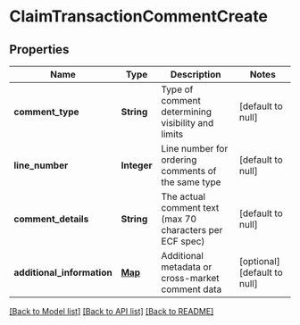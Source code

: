 # ClaimTransactionCommentCreate
## Properties

| Name | Type | Description | Notes |
|------------ | ------------- | ------------- | -------------|
| **comment\_type** | **String** | Type of comment determining visibility and limits | [default to null] |
| **line\_number** | **Integer** | Line number for ordering comments of the same type | [default to null] |
| **comment\_details** | **String** | The actual comment text (max 70 characters per ECF spec) | [default to null] |
| **additional\_information** | [**Map**](AnyType.md) | Additional metadata or cross-market comment data | [optional] [default to null] |

[[Back to Model list]](../README.md#documentation-for-models) [[Back to API list]](../README.md#documentation-for-api-endpoints) [[Back to README]](../README.md)

